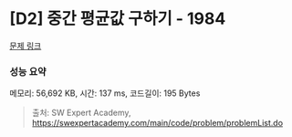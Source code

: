 # [D2] 중간 평균값 구하기 - 1984 

[문제 링크](https://swexpertacademy.com/main/code/problem/problemDetail.do?contestProbId=AV5Pw_-KAdcDFAUq) 

### 성능 요약

메모리: 56,692 KB, 시간: 137 ms, 코드길이: 195 Bytes



> 출처: SW Expert Academy, https://swexpertacademy.com/main/code/problem/problemList.do